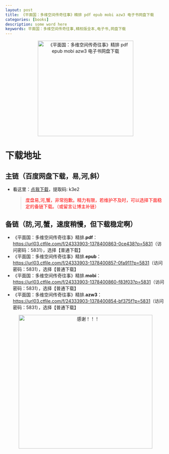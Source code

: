 ```yaml
---
layout: post
title: 《平面国：多维空间传奇往事》精排 pdf epub mobi azw3 电子书网盘下载
categories: [books]
description: some word here
keywords: 平面国：多维空间传奇往事,精校版全本,电子书,网盘下载
---
```


<div align="center"><img src="https://qweree.cn/wp-content/uploads/2024/10/ping-mian-tu-tuya.jpg" alt="《平面国：多维空间传奇往事》精排 pdf epub mobi azw3 电子书网盘下载" width="300px" height="auto"></div>

# 下载地址

## 主链（百度网盘下载，易,河,斜）

- 看这里：[点我下载](https://pan.baidu.com/s/1iMXUbSbtZQZjDcqDmnWUyw?pwd=k3e2)，提取码: k3e2

  > <p style="color:red" >度盘易,河,蟹，非常抱歉。精力有限，若维护不及时，可以选择下面稳定的备链下载。（或留言让博主补链）</p>

## 备链（防,河,蟹，速度稍慢，但下载稳定啊）

- 《平面国：多维空间传奇往事》精排.**pdf**：<https://url03.ctfile.com/f/24333903-1378400863-0ce438?p=5831>（访问密码：5831），选择【普通下载】
- 《平面国：多维空间传奇往事》精排.**epub**：<https://url03.ctfile.com/f/24333903-1378400857-0fa911?p=5831>（访问密码：5831），选择【普通下载】
- 《平面国：多维空间传奇往事》精排.**mobi**：<https://url03.ctfile.com/f/24333903-1378400860-f83f03?p=5831>（访问密码：5831），选择【普通下载】
- 《平面国：多维空间传奇往事》精排.**azw3**：<https://url03.ctfile.com/f/24333903-1378400854-bf375f?p=5831>（访问密码：5831），选择【普通下载】

<div align="center"><img src="https://pic.imgdb.cn/item/661246bf68eb935713c7f81c.gif" alt="感谢！！！" width="420px" height="auto"/></div>
